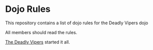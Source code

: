 Dojo Rules
==========

This repository contains a list of dojo rules for the Deadly Vipers dojo

All members should read the rules.

[The Deadly Vipers](https://github.com/deadlyvipers) started it all. 
